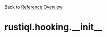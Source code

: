 
Back to [Reference Overview](https://github.com/pyrustic/rustiql/blob/master/docs/reference/README.md)

# rustiql.hooking.\_\_init\_\_



<br>


